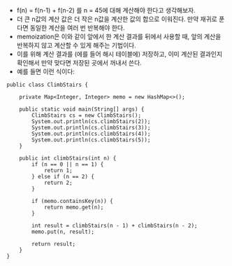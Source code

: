 - f(n) = f(n-1) + f(n-2) 를 n = 45에 대해 계산해야 한다고 생각해보자.
- 더 큰 n값의 계산 값은 더 작은 n값을 계산한 값의 합으로 이워진다. 만약 재귀로 푼다면 동일한 계산을 여러 번 반복해야 한다.
- memoization은 이와 같이 앞에서 한 계산 결과를 뒤에서 사용할 때, 앞의 계산을 반복하지 않고 계산할 수 있게 해주는 기법이다.
- 이를 위해 계산 결과를 (에를 들어 해시 테이블에) 저장하고, 이미 계산된 결과인지 확인해서 만약 맞다면 저장된 곳에서 꺼내서 쓴다.
- 예를 들면 이런 식이다:

```
public class ClimbStairs {

    private Map<Integer, Integer> memo = new HashMap<>();

    public static void main(String[] args) {
        ClimbStairs cs = new ClimbStairs();
        System.out.println(cs.climbStairs(2));
        System.out.println(cs.climbStairs(3));
        System.out.println(cs.climbStairs(4));
        System.out.println(cs.climbStairs(5));
    }

    public int climbStairs(int n) {
        if (n == 0 || n == 1) {
            return 1;
        } else if (n == 2) {
            return 2;
        }

        if (memo.containsKey(n)) {
            return memo.get(n);
        }

        int result = climbStairs(n - 1) + climbStairs(n - 2);
        memo.put(n, result);

        return result;
    }
}
```
